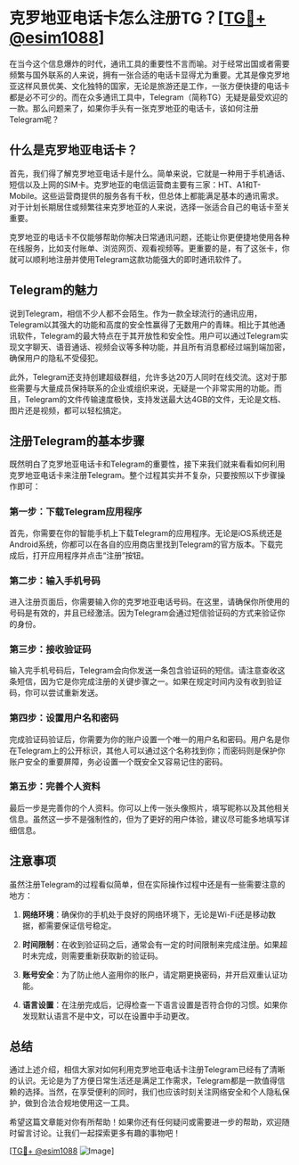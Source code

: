 # 克罗地亚电话卡怎么注册TG？[[TG💪+ @esim1088](https://t.me/s/esim1088)]

在当今这个信息爆炸的时代，通讯工具的重要性不言而喻。对于经常出国或者需要频繁与国外联系的人来说，拥有一张合适的电话卡显得尤为重要。尤其是像克罗地亚这样风景优美、文化独特的国家，无论是旅游还是工作，一张方便快捷的电话卡都是必不可少的。而在众多通讯工具中，Telegram（简称TG）无疑是最受欢迎的一款。那么问题来了，如果你手头有一张克罗地亚的电话卡，该如何注册Telegram呢？

## 什么是克罗地亚电话卡？

首先，我们得了解克罗地亚电话卡是什么。简单来说，它就是一种用于手机通话、短信以及上网的SIM卡。克罗地亚的电信运营商主要有三家：HT、A1和T-Mobile。这些运营商提供的服务各有千秋，但总体上都能满足基本的通讯需求。对于计划长期居住或频繁往来克罗地亚的人来说，选择一张适合自己的电话卡至关重要。

克罗地亚的电话卡不仅能够帮助你解决日常通讯问题，还能让你更便捷地使用各种在线服务，比如支付账单、浏览网页、观看视频等。更重要的是，有了这张卡，你就可以顺利地注册并使用Telegram这款功能强大的即时通讯软件了。

## Telegram的魅力

说到Telegram，相信不少人都不会陌生。作为一款全球流行的通讯应用，Telegram以其强大的功能和高度的安全性赢得了无数用户的青睐。相比于其他通讯软件，Telegram的最大特点在于其开放性和安全性。用户可以通过Telegram实现文字聊天、语音通话、视频会议等多种功能，并且所有消息都经过端到端加密，确保用户的隐私不受侵犯。

此外，Telegram还支持创建超级群组，允许多达20万人同时在线交流。这对于那些需要与大量成员保持联系的企业或组织来说，无疑是一个非常实用的功能。而且，Telegram的文件传输速度极快，支持发送最大达4GB的文件，无论是文档、图片还是视频，都可以轻松搞定。

## 注册Telegram的基本步骤

既然明白了克罗地亚电话卡和Telegram的重要性，接下来我们就来看看如何利用克罗地亚电话卡来注册Telegram。整个过程其实并不复杂，只要按照以下步骤操作即可：

### 第一步：下载Telegram应用程序

首先，你需要在你的智能手机上下载Telegram的应用程序。无论是iOS系统还是Android系统，你都可以在各自的应用商店里找到Telegram的官方版本。下载完成后，打开应用程序并点击“注册”按钮。

### 第二步：输入手机号码

进入注册页面后，你需要输入你的克罗地亚电话号码。在这里，请确保你所使用的号码是有效的，并且已经激活。因为Telegram会通过短信验证码的方式来验证你的身份。

### 第三步：接收验证码

输入完手机号码后，Telegram会向你发送一条包含验证码的短信。请注意查收这条短信，因为它是你完成注册的关键步骤之一。如果在规定时间内没有收到验证码，你可以尝试重新发送。

### 第四步：设置用户名和密码

完成验证码验证后，你需要为你的账户设置一个唯一的用户名和密码。用户名是你在Telegram上的公开标识，其他人可以通过这个名称找到你；而密码则是保护你账户安全的重要屏障，务必设置一个既安全又容易记住的密码。

### 第五步：完善个人资料

最后一步是完善你的个人资料。你可以上传一张头像照片，填写昵称以及其他相关信息。虽然这一步不是强制性的，但为了更好的用户体验，建议尽可能多地填写详细信息。

## 注意事项

虽然注册Telegram的过程看似简单，但在实际操作过程中还是有一些需要注意的地方：

1. **网络环境**：确保你的手机处于良好的网络环境下，无论是Wi-Fi还是移动数据，都需要保证信号稳定。
   
2. **时间限制**：在收到验证码之后，通常会有一定的时间限制来完成注册。如果超时未完成，则需要重新获取新的验证码。

3. **账号安全**：为了防止他人盗用你的账户，请定期更换密码，并开启双重认证功能。

4. **语言设置**：在注册完成后，记得检查一下语言设置是否符合你的习惯。如果你发现默认语言不是中文，可以在设置中手动更改。

## 总结

通过上述介绍，相信大家对如何利用克罗地亚电话卡注册Telegram已经有了清晰的认识。无论是为了方便日常生活还是满足工作需求，Telegram都是一款值得信赖的选择。当然，在享受便利的同时，我们也应该时刻关注网络安全和个人隐私保护，做到合法合规地使用这一工具。

希望这篇文章能对你有所帮助！如果你还有任何疑问或需要进一步的帮助，欢迎随时留言讨论。让我们一起探索更多有趣的事物吧！

[[TG💪+ @esim1088](https://t.me/s/esim1088) ![Image](https://i.postimg.cc/4NQfJmqS/Snipaste-2025-05-13-00-14-12.png)]